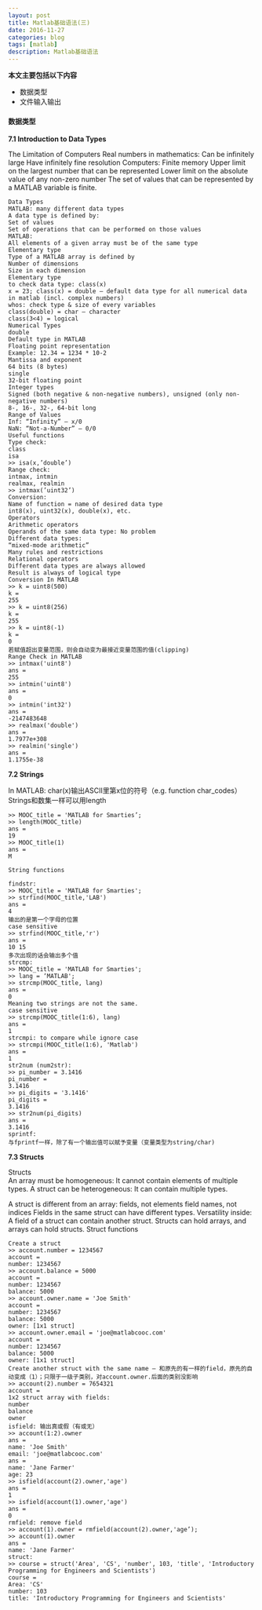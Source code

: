 ```yaml
---
layout: post
title: Matlab基础语法(三)
date: 2016-11-27
categories: blog
tags: [matlab]
description: Matlab基础语法
---
```



**本文主要包括以下内容**    

- 数据类型 
- 文件输入输出   
    

#### 数据类型     

**7.1 Introduction to Data Types**


The Limitation of Computers
Real numbers in mathematics:
Can be infinitely large
Have infinitely fine resolution
Computers: Finite memory
Upper limit on the largest number that can be represented
Lower limit on the absolute value of any non-zero number
The set of values that can be represented by a MATLAB variable is finite.

```
Data Types
MATLAB: many different data types
A data type is defined by:
Set of values
Set of operations that can be performed on those values
MATLAB:
All elements of a given array must be of the same type
Elementary type
Type of a MATLAB array is defined by
Number of dimensions
Size in each dimension
Elementary type
to check data type: class(x)
x = 23; class(x) = double — default data type for all numerical data in matlab (incl. complex numbers)
whos: check type & size of every variables
class(double) = char — character
class(3<4) = logical
Numerical Types
double
Default type in MATLAB
Floating point representation
Example: 12.34 = 1234 * 10-2
Mantissa and exponent
64 bits (8 bytes)
single
32-bit floating point
Integer types
Signed (both negative & non-negative numbers), unsigned (only non-negative numbers)
8-, 16-, 32-, 64-bit long
Range of Values
Inf: “Infinity” — x/0
NaN: “Not-a-Number” — 0/0
Useful functions
Type check:
class
isa
>> isa(x,’double’)
Range check:
intmax, intmin
realmax, realmin
>> intmax(’uint32’)
Conversion:
Name of function = name of desired data type
int8(x), uint32(x), double(x), etc.
Operators
Arithmetic operators
Operands of the same data type: No problem
Different data types:
“mixed-mode arithmetic”
Many rules and restrictions
Relational operators
Different data types are always allowed
Result is always of logical type
Conversion In MATLAB
>> k = uint8(500)
k =
255
>> k = uint8(256)
k =
255
>> k = uint8(-1)
k =
0
若赋值超出变量范围，则会自动变为最接近变量范围的值(clipping)
Range Check in MATLAB
>> intmax('uint8')
ans =
255
>> intmin('uint8')
ans =
0
>> intmin('int32')
ans =
-2147483648
>> realmax('double')
ans =
1.7977e+308
>> realmin('single')
ans =
1.1755e-38
```


**7.2 Strings**


In MATLAB: char(x)输出ASCII里第x位的符号（e.g. function char_codes）
Strings和数集一样可以用length

```
>> MOOC_title = 'MATLAB for Smarties’;
>> length(MOOC_title)
ans =
19
>> MOOC_title(1)
ans =
M

String functions

findstr:
>> MOOC_title = 'MATLAB for Smarties';
>> strfind(MOOC_title,'LAB')
ans =
4
输出的是第一个字母的位置
case sensitive
>> strfind(MOOC_title,'r')
ans =
10 15
多次出现的话会输出多个值
strcmp:
>> MOOC_title = 'MATLAB for Smarties';
>> lang = ‘MATLAB';
>> strcmp(MOOC_title, lang)
ans =
0
Meaning two strings are not the same.
case sensitive
>> strcmp(MOOC_title(1:6), lang)
ans =
1
strcmpi: to compare while ignore case
>> strcmpi(MOOC_title(1:6), 'Matlab')
ans =
1
str2num (num2str):
>> pi_number = 3.1416
pi_number =
3.1416
>> pi_digits = '3.1416'
pi_digits =
3.1416
>> str2num(pi_digits)
ans =
3.1416
sprintf:
与fprintf一样，除了有一个输出值可以赋予变量（变量类型为string/char)
```


**7.3 Structs**

Structs      
An array must be homogeneous:
It cannot contain elements of multiple types.
A struct can be heterogeneous:
It can contain multiple types.

A struct is different from an array:
fields, not elements
field names, not indices
Fields in the same struct can have different types.
Versatility inside:
A field of a struct can contain another struct.
Structs can hold arrays, and arrays can hold structs.
Struct functions

```
Create a struct
>> account.number = 1234567
account =
number: 1234567
>> account.balance = 5000
account =
number: 1234567
balance: 5000
>> account.owner.name = 'Joe Smith'
account =
number: 1234567
balance: 5000
owner: [1x1 struct]
>> account.owner.email = 'joe@matlabcooc.com'
account =
number: 1234567
balance: 5000
owner: [1x1 struct]
Create another struct with the same name — 和原先的有一样的field，原先的自动变成（1）；只限于一级子类别，对account.owner.后面的类别没影响
>> account(2).number = 7654321
account =
1x2 struct array with fields:
number
balance
owner
isfield: 输出真或假（有或无）
>> account(1:2).owner
ans =
name: 'Joe Smith'
email: 'joe@matlabcooc.com'
ans =
name: 'Jane Farmer'
age: 23
>> isfield(account(2).owner,'age')
ans =
1
>> isfield(account(1).owner,'age')
ans =
0
rmfield: remove field
>> account(1).owner = rmfield(account(2).owner,'age’);
>> account(1).owner
ans =
name: 'Jane Farmer'
struct:
>> course = struct('Area', 'CS', 'number', 103, 'title', 'Introductory Programming for Engineers and Scientists')
course =
Area: 'CS'
number: 103
title: 'Introductory Programming for Engineers and Scientists'
```

